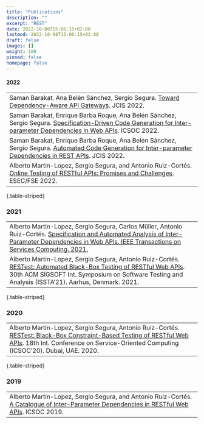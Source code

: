 ```yaml
---
title: "Publications"
description: ""
excerpt: "REST"
date: 2022-10-08T15:06:15+02:00
lastmod: 2022-10-08T15:06:15+02:00
draft: false
images: []
weight: 100
pinned: false
homepage: false
---
```


#### 2022

|                                                            |
|:-----------------------------------------------------------|
| Saman Barakat, Ana Belén Sánchez, Sergio Segura. <a href="#" target="_blank">Toward Dependency-Aware API Gateways</a>. JCIS 2022.|
| Saman Barakat, Enrique Barba Roque, Ana Belén Sánchez, Sergio Segura. <a href="https://link.springer.com/chapter/10.1007/978-3-031-26507-5_21" target="_blank">Specification-Driven Code Generation for Inter-parameter Dependencies in Web APIs</a>. ICSOC 2022.|
| Saman Barakat, Enrique Barba Roque, Ana Belén Sánchez, Sergio Segura. <a href="https://biblioteca.sistedes.es/articulo/automated-code-generation-for-inter-parameter-dependencies-in-rest-apis/" target="_blank">Automated Code Generation for Inter-parameter Dependencies in REST APIs</a>. JCIS 2022.|
| Alberto Martin-Lopez, Sergio Segura, and Antonio Ruiz-Cortés. <a href="https://personales.us.es/sergiosegura/files/papers/martin22-fse.pdf" target="_blank">Online Testing of RESTful APIs: Promises and Challenges</a>. ESEC/FSE 2022.|
{.table-striped}

### 2021

|                                                            |
|:-----------------------------------------------------------|
| Alberto Martin-Lopez, Sergio Segura, Carlos Müller, Antonio Ruiz-Cortés. <a href="https://personales.us.es/sergiosegura/files/papers/martin-lopez21-tsc.pdf" target="_blank">Specification and Automated Analysis of Inter-Parameter Dependencies in Web APIs. IEEE Transactions on Services Computing. 2021.|
| Alberto Martin-Lopez, Sergio Segura, Antonio Ruiz-Cortés. <a href="https://personales.us.es/sergiosegura/files/papers/martin-lopez21-issta.pdf" target="_blank">RESTest: Automated Black-Box Testing of RESTful Web APIs</a>. 30th ACM SIGSOFT Int. Symposium on Software Testing and Analysis (ISSTA’21). Aarhus, Denmark. 2021.|
{.table-striped}

### 2020

|                                                            |
|:-----------------------------------------------------------|
| Alberto Martin-Lopez, Sergio Segura, Antonio Ruiz-Cortés. <a href="https://personales.us.es/sergiosegura/files/papers/martin-lopez20-icsoc.pdf" target="_blank">RESTest: Black-Box Constraint-Based Testing of RESTful Web APIs</a>. 18th Int. Conference on Service-Oriented Computing (ICSOC’20). Dubai, UAE. 2020.|

{.table-striped}

### 2019

|                                                            |
|:-----------------------------------------------------------|
| Alberto Martin-Lopez, Sergio Segura, and Antonio Ruiz-Cortés. <a href="https://personales.us.es/sergiosegura/files/papers/martinlopez19-icsoc.pdf" target="_blank">A Catalogue of Inter-Parameter Dependencies in RESTful Web APIs</a>. ICSOC 2019.|
